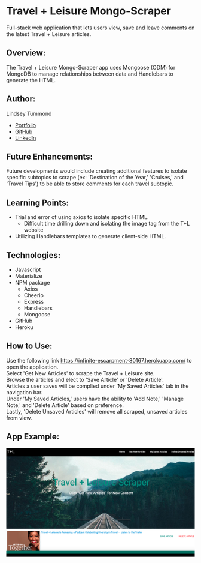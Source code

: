 # Travel + Leisure Mongo-Scraper
Full-stack web application that lets users view, save and leave comments on the latest Travel + Leisure articles.

## Overview: 
The Travel + Leisure Mongo-Scraper app uses Mongoose (ODM) for MongoDB to manage relationships between data and Handlebars to generate the HTML.

## Author:
Lindsey Tummond
- <a href="https://lindseytummond.github.io/portfolio/" target="_blank"> Portfolio </a>
- <a href="https://github.com/lindseytummond" target="_blank"> GitHub </a>
- <a href="https://www.linkedin.com/in/lindsey-tummond-b86aa341/" target="_blank"> LinkedIn </a>

## Future Enhancements:
Future developments would include creating additional features to isolate specific subtopics to scrape (ex: 'Destination of the Year,' 'Cruises,' and 'Travel Tips') to be able to store comments for each travel subtopic.

## Learning Points:
- Trial and error of using axios to isolate specific HTML.
    - Difficult time drilling down and isolating the image tag from the T+L website
- Utilizing Handlebars templates to generate client-side HTML.

## Technologies:
-	Javascript
-   Materialize
-	NPM package
    -	Axios
    -   Cheerio
    -   Express
    -   Handlebars
    -   Mongoose
-   GitHub
-   Heroku

## How to Use:
Use the following link https://infinite-escarpment-80167.herokuapp.com/ to open the application. <br>
Select 'Get New Articles' to scrape the Travel + Leisure site. <br>
Browse the articles and elect to 'Save Article' or 'Delete Article'. <br>
Articles a user saves will be complied under 'My Saved Articles' tab in the navigation bar. <br>
Under 'My Saved Articles,' users have the ability to 'Add Note,' 'Manage Note,' and 'Delete Article' based on preference. <br>
Lastly, 'Delete Unsaved Articles' will remove all scraped, unsaved articles from view.

## App Example:

<a href="https://infinite-escarpment-80167.herokuapp.com/" target="_blank">
   <img src="public/assets/img/TL-scraper.png">
</a>